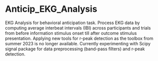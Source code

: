 # Anticip_EKG_Analysis
EKG Analysis for behavioral anticipation task. Process EKG data by computing average interbeat intervals (IBI) across participants and trials from before information stimulus onset till after outcome stimulus presentation. Applying new tools for r-peak detection as the toolbox from summer 2023 is no longer available. Currently experimenting with Scipy signal package for data preprocessing (band-pass filters) and r-peak detection.
